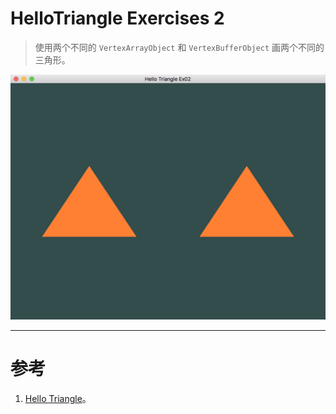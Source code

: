 # HelloTriangle Exercises 2

> 使用两个不同的 `VertexArrayObject` 和 `VertexBufferObject` 画两个不同的三角形。

![HelloTriangle_Ex02.png](HelloTriangle_Ex02.png)


---


# 参考
1. [Hello Triangle](https://learnopengl.com/#!Getting-started/Hello-Triangle)。